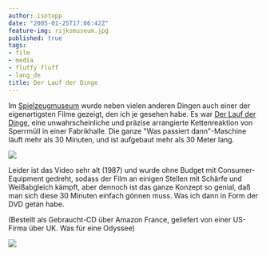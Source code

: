 ```yaml
---
author: isotopp
date: "2005-01-25T17:06:42Z"
feature-img: rijksmuseum.jpg
published: true
tags:
- film
- media
- fluffy fluff
- lang_de
title: Der Lauf der Dinge
---
```


 Im [Spielzeugmuseum](http://www.spielzeugmuseum-soltau.de/) wurde neben vielen anderen Dingen auch einer der eigenartigsten Filme gezeigt, den ich je gesehen habe.
 Es war [Der Lauf der Dinge](http://www.tcfilm.ch/lauf_txt_d.htm), eine unwahrscheinliche und präzise arrangierte Kettenreaktion von Sperrmüll in einer Fabrikhalle.
 Die ganze "Was passiert dann"-Maschine läuft mehr als 30 Minuten, und ist aufgebaut mehr als 30 Meter lang.

![](https://blog.koehntopp.info/uploads/lauf_der_dinge.jpg)

Leider ist das Video sehr alt (1987) und wurde ohne Budget mit Consumer-Equipment gedreht, sodass der Film an einigen Stellen mit Schärfe und Weißabgleich kämpft, aber dennoch ist das ganze Konzept so genial, daß man sich diese 30 Minuten einfach gönnen muss.
Was ich dann in Form der DVD getan habe.

(Bestellt als Gebraucht-CD über Amazon France, geliefert von einer US-Firma über UK. Was für eine Odyssee)

![](https://blog.koehntopp.info/uploads/lauf2.jpg)
